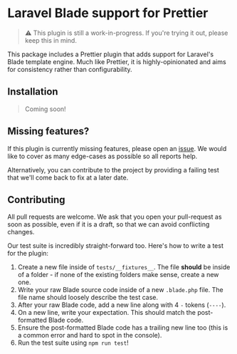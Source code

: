 # Laravel Blade support for Prettier

> ⚠️ This plugin is still a work-in-progress. If you're trying it out, please keep this in mind.

This package includes a Prettier plugin that adds support for Laravel's Blade template engine. Much like Prettier, it is highly-opinionated and aims for consistency rather than configurability.

## Installation

> Coming soon!

## Missing features?

If this plugin is currently missing features, please open an [issue](/issues). We would like to cover as many edge-cases as possible so all reports help.

Alternatively, you can contribute to the project by providing a failing test that we'll come back to fix at a later date.

## Contributing

All pull requests are welcome. We ask that you open your pull-request as soon as possible, even if it is a draft, so that we can avoid conflicting changes.

Our test suite is incredibly straight-forward too. Here's how to write a test for the plugin:

1. Create a new file inside of `tests/__fixtures__`. The file **should** be inside of a folder - if none of the existing folders make sense, create a new one.
2. Write your raw Blade source code inside of a new `.blade.php` file. The file name should loosely describe the test case.
3. After your raw Blade code, add a new line along with 4 `-` tokens (`----`).
4. On a new line, write your expectation. This should match the post-formatted Blade code.
5. Ensure the post-formatted Blade code has a trailing new line too (this is a common error and hard to spot in the console).
6. Run the test suite using `npm run test`!